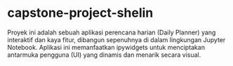 # capstone-project-shelin
Proyek ini adalah sebuah aplikasi perencana harian (Daily Planner) yang interaktif dan kaya fitur, dibangun sepenuhnya di dalam lingkungan Jupyter Notebook. Aplikasi ini memanfaatkan ipywidgets untuk menciptakan antarmuka pengguna (UI) yang dinamis dan menarik secara visual.
